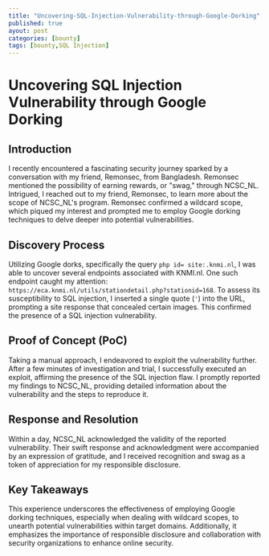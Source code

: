 ```yaml
---
title: "Uncovering-SQL-Injection-Vulnerability-through-Google-Dorking"
published: true
ayout: post
categories: [bounty]
tags: [bounty,SQL Injection] 
---
```


# Uncovering SQL Injection Vulnerability through Google Dorking

## Introduction

I recently encountered a fascinating security journey sparked by a conversation with my friend, Remonsec, from Bangladesh. Remonsec mentioned the possibility of earning rewards, or "swag," through NCSC_NL. Intrigued, I reached out to my friend, Remonsec, to learn more about the scope of NCSC_NL's program. Remonsec confirmed a wildcard scope, which piqued my interest and prompted me to employ Google dorking techniques to delve deeper into potential vulnerabilities.

## Discovery Process

Utilizing Google dorks, specifically the query `php id= site:.knmi.nl`, I was able to uncover several endpoints associated with KNMI.nl. One such endpoint caught my attention: `https://eca.knmi.nl/utils/stationdetail.php?stationid=168`. To assess its susceptibility to SQL injection, I inserted a single quote (`'`) into the URL, prompting a site response that concealed certain images. This confirmed the presence of a SQL injection vulnerability.

## Proof of Concept (PoC)

Taking a manual approach, I endeavored to exploit the vulnerability further. After a few minutes of investigation and trial, I successfully executed an exploit, affirming the presence of the SQL injection flaw. I promptly reported my findings to NCSC_NL, providing detailed information about the vulnerability and the steps to reproduce it.

## Response and Resolution

Within a day, NCSC_NL acknowledged the validity of the reported vulnerability. Their swift response and acknowledgment were accompanied by an expression of gratitude, and I received recognition and swag as a token of appreciation for my responsible disclosure.

## Key Takeaways

This experience underscores the effectiveness of employing Google dorking techniques, especially when dealing with wildcard scopes, to unearth potential vulnerabilities within target domains. Additionally, it emphasizes the importance of responsible disclosure and collaboration with security organizations to enhance online security.
